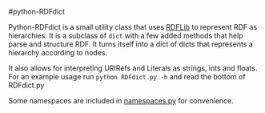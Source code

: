 #python-RDFdict

Python-RDFdict is a small utility class that uses [RDFLib][1] to represent RDF as hierarchies. It is 
a subclass of `dict` with a few added methods that help parse and structure RDF. It turns 
itself into a dict of dicts that represents a hierarchy according to nodes. 

It also allows for interpreting URIRefs and Literals as strings, ints and floats. For an 
example usage run `python RDFdict.py -h` and read the bottom of RDFdict.py 

Some namespaces are included in [namespaces.py](namespaces.py) for convenience.

[1]: http://librdf.org/
